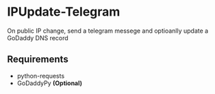 # IPUpdate-Telegram #
On public IP change, send a telegram messege and optioanlly update a GoDaddy DNS record

## Requirements ##
* python-requests 
* GoDaddyPy **(Optional)**
